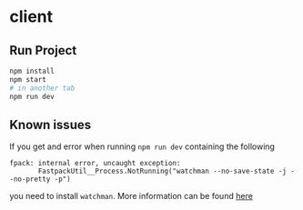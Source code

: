 # client

## Run Project

```sh
npm install
npm start
# in another tab
npm run dev
```

## Known issues

If you get and error when running `npm run dev` containing the following

```
fpack: internal error, uncaught exception:
       FastpackUtil__Process.NotRunning("watchman --no-save-state -j --no-pretty -p")
```

you need to install `watchman`. More information can be found [here](https://facebook.github.io/watchman/docs/install.html)
